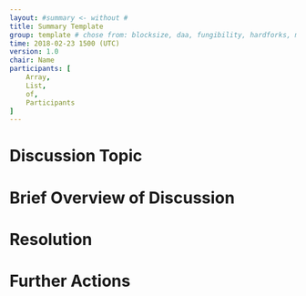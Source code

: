 ```yaml
---
layout: #summary <- without #
title: Summary Template
group: template # chose from: blocksize, daa, fungibility, hardforks, malfix, opcodes, protocol, qa, sidechains, tokens, utxo, ux
time: 2018-02-23 1500 (UTC)
version: 1.0
chair: Name
participants: [
    Array,
    List,
    of,
    Participants
]
---
```


# Discussion Topic

# Brief Overview of Discussion

# Resolution

# Further Actions